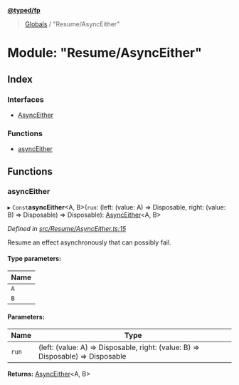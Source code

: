 **[@typed/fp](../README.md)**

> [Globals](../globals.md) / "Resume/AsyncEither"

# Module: "Resume/AsyncEither"

## Index

### Interfaces

* [AsyncEither](../interfaces/_resume_asynceither_.asynceither.md)

### Functions

* [asyncEither](_resume_asynceither_.md#asynceither)

## Functions

### asyncEither

▸ `Const`**asyncEither**\<A, B>(`run`: (left: (value: A) => Disposable, right: (value: B) => Disposable) => Disposable): [AsyncEither](../interfaces/_resume_asynceither_.asynceither.md)\<A, B>

*Defined in [src/Resume/AsyncEither.ts:15](https://github.com/TylorS/typed-fp/blob/ac98ca1/src/Resume/AsyncEither.ts#L15)*

Resume an effect asynchronously that can possibly fail.

#### Type parameters:

Name |
------ |
`A` |
`B` |

#### Parameters:

Name | Type |
------ | ------ |
`run` | (left: (value: A) => Disposable, right: (value: B) => Disposable) => Disposable |

**Returns:** [AsyncEither](../interfaces/_resume_asynceither_.asynceither.md)\<A, B>
